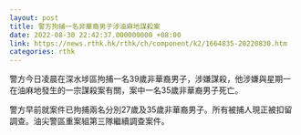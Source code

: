 ```yaml
---
layout: post
title: 警方拘捕一名非華裔男子涉油麻地謀殺案
date: 2022-08-30 22:42:37.000000000 +08:00
link: https://news.rthk.hk/rthk/ch/component/k2/1664835-20220830.htm
categories: rthk
---
```


警方今日凌晨在深水埗區拘捕一名39歲非華裔男子，涉嫌謀殺，他涉嫌與星期一在油麻地發生的一宗謀殺案有關，案中一名35歲非華裔男子死亡。

警方早前就案件已拘捕兩名分別27歲及35歲非華裔男子。所有被捕人現正被扣留調查。油尖警區重案組第三隊繼續調查案件。
